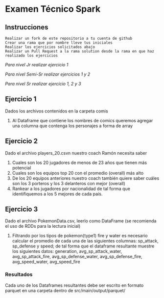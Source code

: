 # Examen Técnico Spark

## Instrucciones
    Realizar un fork de este repositorio a tu cuenta de github
    Crear una rama que por nombre lleve tus iniciales
    Realizar los ejercicios solicitados abajo
    Realizar un Pull Request a la rama solution desde la rama en que haz realizado los ejercicios

_Para nivel Jr realizar ejercicio 1_

_Para nivel Semi-Sr realizar ejercicios 1 y 2_

_Para nivel Sr realizar ejercicio 1, 2 y 3_

## Ejercicio 1
Dados los archivos contenidos en la carpeta comis
1. Al Dataframe que contiene los nombres de comics queremos agregar una columna que contenga los personajes a forma de array
    
## Ejercicio 2
Dado el archivo players_20.csvn nuestro coach Ramón necesita saber 
1. Cuales son los 20 jugadores de menos de 23 años que tienen más potencial
2. Cuales son los equipos top 20 con el promedio (overall) más alto
3. De los 20 equipos anteriores nuestro coach también quiere saber cuáles son los 3 porteros y los 3 delanteros con mejor (overall)
4. Rankear a los jugadores por nacionalidad de tal forma que identifiquemos a los 5 mejores de cada país. 

## Ejercicio 3

Dado el archivo PokemonData.csv, leerlo como DataFrame (se recomienda el uso de RDDs para la lectura inicial)
1. Filtrando por los tipos de pokemon(type1) fire y water es necesario calcular el promedio de cada una de las siguientes columnas: 
    sp_attack, sp_defense y speed; de tal forma que el dataframe resultante muestre los siguientes datos:
    generation, avg_sp_attack_water, avg_sp_attack_fire, avg_sp_defense_water, avg_sp_defense_fire, avg_speed_water, avg_speed_fire


### Resultados

Cada uno de los Dataframes resultantes debe ser escrito en formato parquet en una carpeta dentro de src/main/output/parquet/
